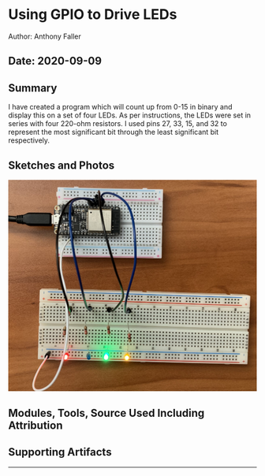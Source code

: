 #  Using GPIO to Drive LEDs

Author: Anthony Faller

Date: 2020-09-09
-----

## Summary
I have created a program which will count up from 0-15 in binary and display this on a set of four LEDs. As per instructions, the LEDs were set in series with four 220-ohm resistors. I used pins 27, 33, 15, and 32 to represent the most significant bit through the least significant bit respectively. 

## Sketches and Photos
![11](./images/Binary_11.jpg?raw=true "Binary 11")

## Modules, Tools, Source Used Including Attribution


## Supporting Artifacts


-----
